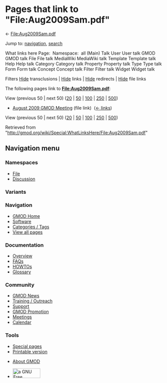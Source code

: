 <div id="mw-page-base" class="noprint">

</div>

<div id="mw-head-base" class="noprint">

</div>

<div id="content" class="mw-body" role="main">

<span id="top"></span>

<div id="mw-js-message" style="display:none;">

</div>



# <span dir="auto">Pages that link to "File:Aug2009Sam.pdf"</span>

<div id="bodyContent">

<div id="contentSub">

← [File:Aug2009Sam.pdf](/wiki/File:Aug2009Sam.pdf "File:Aug2009Sam.pdf")

</div>

<div id="jump-to-nav" class="mw-jump">

Jump to: [navigation](#mw-navigation), [search](#p-search)

</div>

<div id="mw-content-text">

What links here Page:  Namespace:  all (Main) Talk User User talk GMOD
GMOD talk File File talk MediaWiki MediaWiki talk Template Template talk
Help Help talk Category Category talk Property Property talk Type Type
talk Form Form talk Concept Concept talk Filter Filter talk Widget
Widget talk

Filters
[Hide](/mediawiki/index.php?title=Special:WhatLinksHere/File:Aug2009Sam.pdf&hidetrans=1 "Special:WhatLinksHere/File:Aug2009Sam.pdf")
transclusions \|
[Hide](/mediawiki/index.php?title=Special:WhatLinksHere/File:Aug2009Sam.pdf&hidelinks=1 "Special:WhatLinksHere/File:Aug2009Sam.pdf")
links \|
[Hide](/mediawiki/index.php?title=Special:WhatLinksHere/File:Aug2009Sam.pdf&hideredirs=1 "Special:WhatLinksHere/File:Aug2009Sam.pdf")
redirects \|
[Hide](/mediawiki/index.php?title=Special:WhatLinksHere/File:Aug2009Sam.pdf&hideimages=1 "Special:WhatLinksHere/File:Aug2009Sam.pdf")
file links

The following pages link to
**[File:Aug2009Sam.pdf](/wiki/File:Aug2009Sam.pdf "File:Aug2009Sam.pdf")**:

View (previous 50 \| next 50)
([20](/mediawiki/index.php?title=Special:WhatLinksHere/File:Aug2009Sam.pdf&limit=20 "Special:WhatLinksHere/File:Aug2009Sam.pdf")
\|
[50](/mediawiki/index.php?title=Special:WhatLinksHere/File:Aug2009Sam.pdf&limit=50 "Special:WhatLinksHere/File:Aug2009Sam.pdf")
\|
[100](/mediawiki/index.php?title=Special:WhatLinksHere/File:Aug2009Sam.pdf&limit=100 "Special:WhatLinksHere/File:Aug2009Sam.pdf")
\|
[250](/mediawiki/index.php?title=Special:WhatLinksHere/File:Aug2009Sam.pdf&limit=250 "Special:WhatLinksHere/File:Aug2009Sam.pdf")
\|
[500](/mediawiki/index.php?title=Special:WhatLinksHere/File:Aug2009Sam.pdf&limit=500 "Special:WhatLinksHere/File:Aug2009Sam.pdf"))

- [August 2009 GMOD
  Meeting](/wiki/August_2009_GMOD_Meeting "August 2009 GMOD Meeting")
  (file link) ‎ <span class="mw-whatlinkshere-tools">([←
  links](/mediawiki/index.php?title=Special:WhatLinksHere&target=August+2009+GMOD+Meeting "Special:WhatLinksHere"))</span>

View (previous 50 \| next 50)
([20](/mediawiki/index.php?title=Special:WhatLinksHere/File:Aug2009Sam.pdf&limit=20 "Special:WhatLinksHere/File:Aug2009Sam.pdf")
\|
[50](/mediawiki/index.php?title=Special:WhatLinksHere/File:Aug2009Sam.pdf&limit=50 "Special:WhatLinksHere/File:Aug2009Sam.pdf")
\|
[100](/mediawiki/index.php?title=Special:WhatLinksHere/File:Aug2009Sam.pdf&limit=100 "Special:WhatLinksHere/File:Aug2009Sam.pdf")
\|
[250](/mediawiki/index.php?title=Special:WhatLinksHere/File:Aug2009Sam.pdf&limit=250 "Special:WhatLinksHere/File:Aug2009Sam.pdf")
\|
[500](/mediawiki/index.php?title=Special:WhatLinksHere/File:Aug2009Sam.pdf&limit=500 "Special:WhatLinksHere/File:Aug2009Sam.pdf"))

</div>

<div class="printfooter">

Retrieved from
"<http://gmod.org/wiki/Special:WhatLinksHere/File:Aug2009Sam.pdf>"

</div>

<div id="catlinks" class="catlinks catlinks-allhidden">

</div>

<div class="visualClear">

</div>

</div>

</div>

<div id="mw-navigation">

## Navigation menu

<div id="mw-head">



<div id="left-navigation">

<div id="p-namespaces" class="vectorTabs" role="navigation"
aria-labelledby="p-namespaces-label">

### Namespaces

- <span id="ca-nstab-image"><a href="/wiki/File:Aug2009Sam.pdf" accesskey="c"
  title="View the file page [c]">File</a></span>
- <span id="ca-talk"><a
  href="/mediawiki/index.php?title=File_talk:Aug2009Sam.pdf&amp;action=edit&amp;redlink=1"
  accesskey="t"
  title="Discussion about the content page [t]">Discussion</a></span>

</div>

<div id="p-variants" class="vectorMenu emptyPortlet" role="navigation"
aria-labelledby="p-variants-label">

### 

### Variants[](#)

<div class="menu">

</div>

</div>

</div>

<div id="right-navigation">





</div>



</div>

</div>

</div>

<div id="mw-panel">

<div id="p-logo" role="banner">

<a href="/wiki/Main_Page"
style="background-image: url(http://gmod.org/images/GMOD-cogs.png);"
title="Visit the main page"></a>

</div>

<div id="p-Navigation" class="portal" role="navigation"
aria-labelledby="p-Navigation-label">

### Navigation

<div class="body">

- <span id="n-GMOD-Home">[GMOD Home](/wiki/Main_Page)</span>
- <span id="n-Software">[Software](/wiki/GMOD_Components)</span>
- <span id="n-Categories-.2F-Tags">[Categories /
  Tags](/wiki/Categories)</span>
- <span id="n-View-all-pages">[View all
  pages](/wiki/Special:AllPages)</span>

</div>

</div>

<div id="p-Documentation" class="portal" role="navigation"
aria-labelledby="p-Documentation-label">

### Documentation

<div class="body">

- <span id="n-Overview">[Overview](/wiki/Overview)</span>
- <span id="n-FAQs">[FAQs](/wiki/Category:FAQ)</span>
- <span id="n-HOWTOs">[HOWTOs](/wiki/Category:HOWTO)</span>
- <span id="n-Glossary">[Glossary](/wiki/Glossary)</span>

</div>

</div>

<div id="p-Community" class="portal" role="navigation"
aria-labelledby="p-Community-label">

### Community

<div class="body">

- <span id="n-GMOD-News">[GMOD News](/wiki/GMOD_News)</span>
- <span id="n-Training-.2F-Outreach">[Training /
  Outreach](/wiki/Training_and_Outreach)</span>
- <span id="n-Support">[Support](/wiki/Support)</span>
- <span id="n-GMOD-Promotion">[GMOD
  Promotion](/wiki/GMOD_Promotion)</span>
- <span id="n-Meetings">[Meetings](/wiki/Meetings)</span>
- <span id="n-Calendar">[Calendar](/wiki/Calendar)</span>

</div>

</div>

<div id="p-tb" class="portal" role="navigation"
aria-labelledby="p-tb-label">

### Tools

<div class="body">

- <span id="t-specialpages"><a href="/wiki/Special:SpecialPages" accesskey="q"
  title="A list of all special pages [q]">Special pages</a></span>
- <span id="t-print"><a
  href="/mediawiki/index.php?title=Special:WhatLinksHere/File:Aug2009Sam.pdf&amp;printable=yes"
  rel="alternate" accesskey="p"
  title="Printable version of this page [p]">Printable version</a></span>

</div>

</div>

</div>

</div>

<div id="footer" role="contentinfo">

- <span id="footer-places-about">[About
  GMOD](/wiki/GMOD:About "GMOD:About")</span>

<!-- -->

- <span id="footer-copyrightico">[<img src="http://www.gnu.org/graphics/gfdl-logo-small.png" width="88"
  height="31" alt="a GNU Free Documentation License" />](http://www.gnu.org/licenses/fdl-1.3.html)</span>


<div style="clear:both">

</div>

</div>
